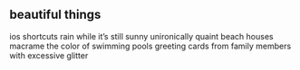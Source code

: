 ## beautiful things

ios shortcuts
rain while it’s still sunny
unironically quaint beach houses
macrame
the color of swimming pools
greeting cards from family members with excessive glitter
